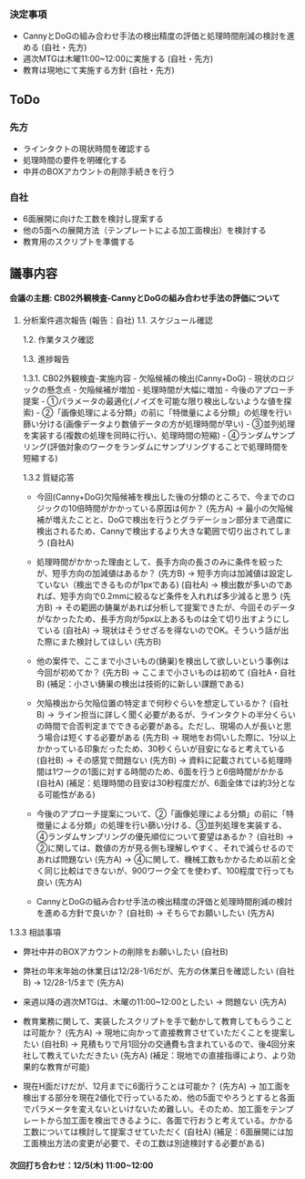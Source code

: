 ### 決定事項
- CannyとDoGの組み合わせ手法の検出精度の評価と処理時間削減の検討を進める (自社・先方)
- 週次MTGは木曜11:00~12:00に実施する (自社・先方)
- 教育は現地にて実施する方針 (自社・先方)

## ToDo
### 先方
- ラインタクトの現状時間を確認する
- 処理時間の要件を明確化する
- 中井のBOXアカウントの削除手続きを行う

### 自社
- 6面展開に向けた工数を検討し提案する
- 他の5面への展開方法（テンプレートによる加工面検出）を検討する
- 教育用のスクリプトを準備する

## 議事内容
#### 会議の主題: CB02外観検査-CannyとDoGの組み合わせ手法の評価について
1. 分析案件週次報告 (報告：自社)
   1.1. スケジュール確認

   1.2. 作業タスク確認

   1.3. 進捗報告

      1.3.1. CB02外観検査-実施内容
         - 欠陥候補の検出(Canny+DoG)
         - 現状のロジックの懸念点
           - 欠陥候補が増加
           - 処理時間が大幅に増加
         - 今後のアプローチ提案
           - ①パラメータの最適化(ノイズを可能な限り検出しないような値を探索)
           - ②「画像処理による分類」の前に「特徴量による分類」の処理を行い篩い分ける(画像データより数値データの方が処理時間が早い)
           - ③並列処理を実装する(複数の処理を同時に行い、処理時間の短縮)
           - ④ランダムサンプリング(評価対象のワークをランダムにサンプリングすることで処理時間を短縮する)

   1.3.2 質疑応答
   - 今回(Canny+DoG)欠陥候補を検出した後の分類のところで、今までのロジックの10倍時間がかかっている原因は何か？ (先方A)
     → 最小の欠陥候補が増えたことと、DoGで検出を行うとグラデーション部分まで過度に検出されるため、Cannyで検出するより大きな範囲で切り出されてしまう (自社A)

   - 処理時間がかかった理由として、長手方向の長さのみに条件を絞ったが、短手方向の加減値はあるか？ (先方B)
     → 短手方向は加減値は設定していない（検出できるものが1pxである) (自社A)
     → 検出数が多いのであれば、短手方向で0.2mmに絞るなど条件を入れれば多少減ると思う (先方B)
     → その範囲の鋳巣があれば分析して提案できたが、今回そのデータがなかったため、長手方向が5px以上あるものは全て切り出すようにしている (自社A)
     → 現状はそうせざるを得ないのでOK。そういう話が出た際にまた検討してほしい (先方B)

   - 他の案件で、ここまで小さいもの(鋳巣)を検出して欲しいという事例は今回が初めてか？ (先方B)
     → ここまで小さいものは初めて (自社A・自社B)
     (補足：小さい鋳巣の検出は技術的に新しい課題である)

   - 欠陥検出から欠陥位置の特定まで何秒ぐらいを想定しているか？ (自社B)
     → ライン担当に詳しく聞く必要があるが、ラインタクトの半分くらいの時間で合否判定までできる必要がある。ただし、現場の人が長いと思う場合は短くする必要がある (先方B)
     → 現地をお伺いした際に、1分以上かかっている印象だったため、30秒くらいが目安になると考えている (自社B)
     → その感覚で問題ない (先方B)
     → 資料に記載されている処理時間は1ワークの1面に対する時間のため、6面を行うと6倍時間がかかる (自社A)
     (補足：処理時間の目安は30秒程度だが、6面全体では約3分となる可能性がある)

   - 今後のアプローチ提案について、②「画像処理による分類」の前に「特徴量による分類」の処理を行い篩い分ける、③並列処理を実装する、④ランダムサンプリングの優先順位について要望はあるか？ (自社B)
     → ②に関しては、数値の方が見る側も理解しやすく、それで減らせるのであれば問題ない (先方A)
     → ④に関して、機械工数もかかるため以前と全く同じ比較はできないが、900ワーク全てを使わず、100程度で行っても良い (先方A)

   - CannyとDoGの組み合わせ手法の検出精度の評価と処理時間削減の検討を進める方針で良いか？ (自社B)
     → そちらでお願いしたい (先方A)

1.3.3 相談事項
   - 弊社中井のBOXアカウントの削除をお願いしたい (自社B)

   - 弊社の年末年始の休業日は12/28-1/6だが、先方の休業日を確認したい (自社B)
     → 12/28-1/5まで (先方A)

   - 来週以降の週次MTGは、木曜の11:00~12:00としたい
     → 問題ない (先方A)

   - 教育業務に関して、実装したスクリプトを手で動かして教育してもらうことは可能か？ (先方A)
     → 現地に向かって直接教育させていただくことを提案したい (自社B)
     → 見積もりで月1回分の交通費も含まれているので、後4回分来社して教えていただきたい (先方A)
     (補足：現地での直接指導により、より効果的な教育が可能)

   - 現在H面だけだが、12月までに6面行うことは可能か？ (先方A)
     → 加工面を検出する部分を現在2値化で行っているため、他の5面でやろうとすると各面でパラメータを変えないといけないため難しい。そのため、加工面をテンプレートから加工面を検出できるように、各面で行おうと考えている。かかる工数については検討して提案させていただく (自社A)
     (補足：6面展開には加工面検出方法の変更が必要で、その工数は別途検討する必要がある)

#### 次回打ち合わせ：12/5(木) 11:00~12:00
